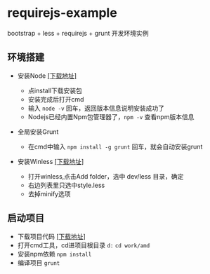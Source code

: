 # requirejs-example
bootstrap + less + requirejs + grunt 开发环境实例

## 环境搭建

*   安装Node [[下载地址]](https://nodejs.org/)

    *   点install下载安装包
    *   安装完成后打开cmd
    *   输入 `node -v` 回车，返回版本信息说明安装成功了
    *   Nodejs已经内置Npm包管理器了，`npm -v` 查看npm版本信息
*   全局安装Grunt

    *   在cmd中输入 `npm install -g grunt` 回车，就会自动安装grunt
*   安装Winless [[下载地址]](http://winless.org/)

    *   打开winless,点击Add folder，选中 dev/less 目录，确定
    *   右边列表里只选中style.less
    *   去掉minify选项

## 启动项目

*   下载项目代码 [[下载地址]](https://github.com/93html/requirejs-example/)
*   打开cmd工具，cd进项目根目录
    		`d:` `cd work/amd`
*   安装npm依赖 `npm install`
*   编译项目 `grunt`
